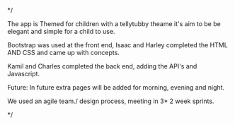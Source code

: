 */ 

The app is Themed for children with a tellytubby theame it's aim to be be elegant and simple for a child to use.

Bootstrap was used at the front end, Isaac and Harley completed
 the HTML AND CSS and came up with concepts. 

Kamil and Charles completed the back end, adding the API's and Javascript. 

Future: In future extra pages will be added for morning, evening and night.

We used an agile team./ design process, meeting in 3* 2 week sprints.

*/
